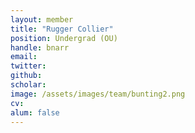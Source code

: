 ```yaml
---
layout: member
title: "Rugger Collier"
position: Undergrad (OU)
handle: bnarr
email:
twitter:
github:
scholar:
image: /assets/images/team/bunting2.png
cv:
alum: false
---
```

